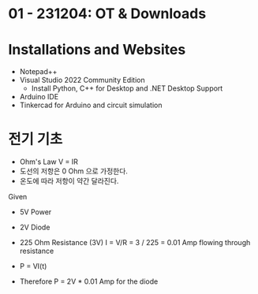 # 01 - 231204: OT & Downloads

# Installations and Websites
- Notepad++
- Visual Studio 2022 Community Edition
	- Install Python, C++ for Desktop and .NET Desktop Support
- Arduino IDE
- Tinkercad for Arduino and circuit simulation

	
# 전기 기초
- Ohm's Law V = IR
- 도선의 저항은 0 Ohm 으로 가정한다.
- 온도에 따라 저항이 약간 달라진다.

Given
- 5V Power
- 2V Diode
- 225 Ohm Resistance (3V)
I = V/R = 3 / 225 = 0.01 Amp flowing through resistance

- P = VI(t)
- Therefore P = 2V * 0.01 Amp for the diode
